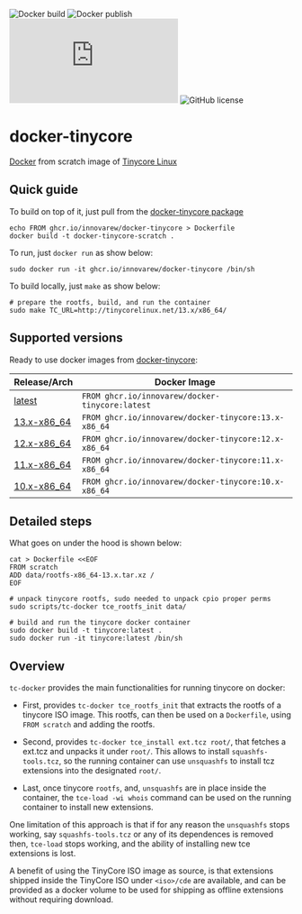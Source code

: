 ![Docker build](https://github.com/innovarew/docker-tinycore/actions/workflows/docker-image.yml/badge.svg?event=push)
![Docker publish](https://github.com/innovarew/docker-tinycore/actions/workflows/docker-publish.yml/badge.svg?event=push)
![GitHub file size in bytes](https://img.shields.io/github/size/innovarew/docker-tinycore/data/rootfs-13.x-x86_64.tar.xz?label=image%20size:latest)
![GitHub license](https://img.shields.io/github/license/innovarew/docker-tinycore)

# docker-tinycore

[Docker](https://www.docker.com) from scratch image of [Tinycore Linux](http://www.tinycorelinux.net)

## Quick guide

To build on top of it, just pull from the [docker-tinycore package](https://github.com/innovarew/docker-tinycore/pkgs/container/docker-tinycore/versions)

~~~
echo FROM ghcr.io/innovarew/docker-tinycore > Dockerfile
docker build -t docker-tinycore-scratch .
~~~

To run, just `docker run` as show below:

~~~
sudo docker run -it ghcr.io/innovarew/docker-tinycore /bin/sh
~~~

To build locally, just `make` as show below:

~~~
# prepare the rootfs, build, and run the container
sudo make TC_URL=http://tinycorelinux.net/13.x/x86_64/
~~~

## Supported versions

Ready to use docker images from [docker-tinycore](https://github.com/innovarew/docker-tinycore/pkgs/container/docker-tinycore/versions):

| Release/Arch   | Docker Image                                         |
| -------------- | ---------------------------------------------------- |
| [latest](https://github.com/innovarew/docker-tinycore/)     | `FROM ghcr.io/innovarew/docker-tinycore:latest`      |
| [13.x-x86_64](https://github.com/innovarew/docker-tinycore/tree/13.x-x86_64)| `FROM ghcr.io/innovarew/docker-tinycore:13.x-x86_64` |
| [12.x-x86_64](https://github.com/innovarew/docker-tinycore/tree/12.x-x86_64)| `FROM ghcr.io/innovarew/docker-tinycore:12.x-x86_64` |
| [11.x-x86_64](https://github.com/innovarew/docker-tinycore/tree/11.x-x86_64)| `FROM ghcr.io/innovarew/docker-tinycore:11.x-x86_64` |
| [10.x-x86_64](https://github.com/innovarew/docker-tinycore/tree/10.x-x86_64)| `FROM ghcr.io/innovarew/docker-tinycore:10.x-x86_64` |

## Detailed steps

What goes on under the hood is shown below:

~~~
cat > Dockerfile <<EOF
FROM scratch
ADD data/rootfs-x86_64-13.x.tar.xz /
EOF

# unpack tinycore rootfs, sudo needed to unpack cpio proper perms
sudo scripts/tc-docker tce_rootfs_init data/

# build and run the tinycore docker container
sudo docker build -t tinycore:latest .
sudo docker run -it tinycore:latest /bin/sh
~~~

## Overview

`tc-docker` provides the main functionalities for running tinycore on docker:

- First, provides `tc-docker tce_rootfs_init` that extracts the rootfs of a tinycore ISO image.
  This rootfs, can then be used on a `Dockerfile`, using `FROM scratch` and adding the rootfs.

- Second, provides `tc-docker tce_install ext.tcz root/`, that fetches a ext.tcz and unpacks it under `root/`.
  This allows to install `squashfs-tools.tcz`, so the running container can use `unsquashfs` to install tcz extensions into the designated `root/`.

- Last, once tinycore `rootfs`, and, `unsquashfs` are in place inside the container, the `tce-load -wi whois` command can be used on the running container to install new extensions.

One limitation of this approach is that if for any reason the `unsquashfs` stops working, say `squashfs-tools.tcz` or any of its dependences is removed then, `tce-load` stops working, and the ability of installing new tce extensions is lost.

A benefit of using the TinyCore ISO image as source, is that extensions shipped inside the TinyCore ISO under `<iso>/cde` are available, and can be provided as a docker volume to be used for shipping as offline extensions without requiring download.
